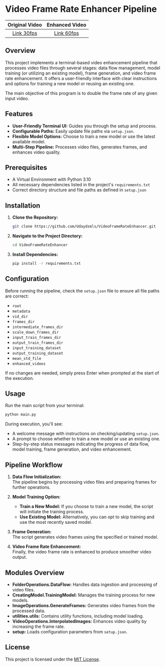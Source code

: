 
# Video Frame Rate Enhancer Pipeline

Original Video | Enhanced Video
:-: | :-:
[Link 30fps](assets/30fps.mp4) |   [Link 60fps](assets/60fps.mp4)
## Overview
This project implements a terminal-based video enhancement pipeline that processes video files through several stages: data flow management, model training (or utilizing an existing model), frame generation, and video frame rate enhancement. It offers a user-friendly interface with clear instructions and options for training a new model or reusing an existing one.

The main objective of this program is to double the frame rate of any given input video.
## Features
- **User-Friendly Terminal UI:** Guides you through the setup and process.
- **Configurable Paths:** Easily update file paths via `setup.json`.
- **Flexible Model Options:** Choose to train a new model or use the latest available model.
- **Multi-Step Pipeline:** Processes video files, generates frames, and enhances video quality.

## Prerequisites
- A Virtual Environment with Python 3.10 
- All necessary dependencies listed in the project's `requirements.txt`
- Correct directory structure and file paths as defined in `setup.json`

## Installation
1. **Clone the Repository:**
   ```bash
   git clone https://github.com/Udaydsmls/VideoFrameRateEnhancer.git
   ```
2. **Navigate to the Project Directory:**
   ```bash
   cd VideoFrameRateEnhancer
   ```
3. **Install Dependencies:**
   ```bash
   pip install -r requirements.txt
   ```

## Configuration
Before running the pipeline, check the `setup.json` file to ensure all file paths are correct:
- `root`
- `metadata`
- `vid_dir`
- `frames_dir`
- `intermediate_frames_dir`
- `scale_down_frames_dir`
- `input_train_frames_dir`
- `output_train_frames_dir`
- `input_training_dataset`
- `output_training_dataset`
- `mean_std_file`
- `enhanced_videos`

If no changes are needed, simply press Enter when prompted at the start of the execution.

## Usage
Run the main script from your terminal:
```bash
python main.py
```
During execution, you'll see:
- A welcome message with instructions on checking/updating `setup.json`.
- A prompt to choose whether to train a new model or use an existing one.
- Step-by-step status messages indicating the progress of data flow, model training, frame generation, and video enhancement.

## Pipeline Workflow
1. **Data Flow Initialization:**  
   The pipeline begins by processing video files and preparing frames for further operations.
   
2. **Model Training Option:**  
   - **Train a New Model:** If you choose to train a new model, the script will initiate the training process.
   - **Use Existing Model:** Alternatively, you can opt to skip training and use the most recently saved model.
   
3. **Frame Generation:**  
   The script generates video frames using the specified or trained model.
   
4. **Video Frame Rate Enhancement:**  
   Finally, the video frame rate is enhanced to produce smoother video output.

## Modules Overview
- **FolderOperations.DataFlow:** Handles data ingestion and processing of video files.
- **CreatingModel.TrainingModel:** Manages the training process for new models.
- **ImageOperations.GenerateFrames:** Generates video frames from the processed data.
- **utilities.utils:** Contains utility functions, including model loading.
- **VideoOperations.InterpolatedImages:** Enhances video quality by increasing the frame rate.
- **setup:** Loads configuration parameters from `setup.json`.

## License
This project is licensed under the [MIT License](LICENSE).
